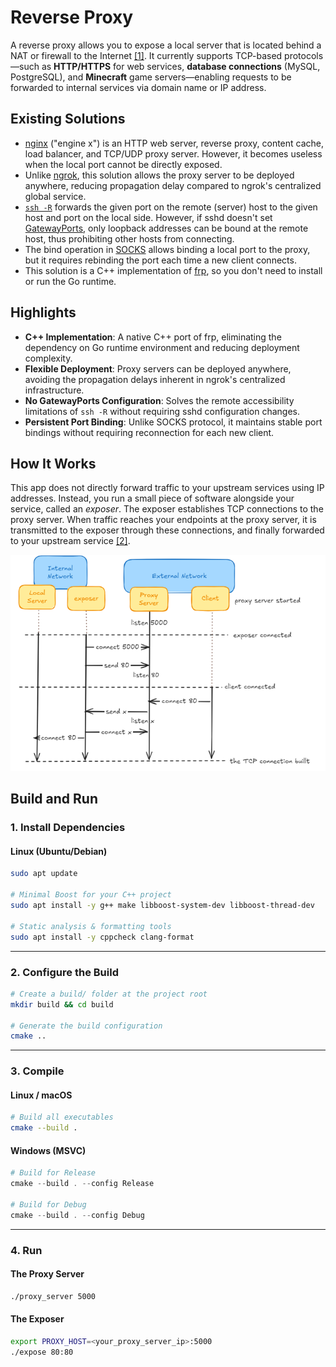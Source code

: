 
# Reverse Proxy

A reverse proxy allows you to expose a local server that is located behind a NAT or firewall to the Internet [[1]](https://github.com/fatedier/frp). It currently supports TCP-based protocols—such as **HTTP/HTTPS** for web services, **database connections** (MySQL, PostgreSQL), and **Minecraft** game servers—enabling requests to be forwarded to internal services via domain name or IP address.

## Existing Solutions
* [nginx](https://nginx.org/) ("engine x") is an HTTP web server, reverse proxy, content cache, load balancer, and TCP/UDP proxy server.
  However, it becomes useless when the local port cannot be directly exposed.
* Unlike [ngrok](https://ngrok.com/), this solution allows the proxy server to be deployed anywhere, reducing propagation delay compared to ngrok's centralized global service.
* [`ssh -R`](https://linux.die.net/man/1/ssh) forwards the given port on the remote (server) host to the given host and port on the local side.
  However, if sshd doesn't set [GatewayPorts](https://linux.die.net/man/5/sshd_config), only loopback addresses can be bound at the remote host, thus prohibiting other hosts from connecting.
* The bind operation in [SOCKS](https://www.openssh.com/txt/socks4.protocol) allows binding a local port to the proxy,
  but it requires rebinding the port each time a new client connects.
* This solution is a C++ implementation of [frp](https://github.com/fatedier/frp), so you don't need to install or run the Go runtime.

## Highlights

* **C++ Implementation**: A native C++ port of frp, eliminating the dependency on Go runtime environment and reducing deployment complexity.
* **Flexible Deployment**: Proxy servers can be deployed anywhere, avoiding the propagation delays inherent in ngrok's centralized infrastructure.
* **No GatewayPorts Configuration**: Solves the remote accessibility limitations of `ssh -R` without requiring sshd configuration changes.
* **Persistent Port Binding**: Unlike SOCKS protocol, it maintains stable port bindings without requiring reconnection for each new client.

## How It Works

This app does not directly forward traffic to your upstream services using IP addresses. Instead, you run a small piece of software alongside your service, called an *exposer*. The exposer establishes TCP connections to the proxy server. When traffic reaches your endpoints at the proxy server, it is transmitted to the exposer through these connections, and finally forwarded to your upstream service [[2]](https://ngrok.com/docs/how-ngrok-works/).


![img1.png](img1.png)


## Build and Run

### 1. Install Dependencies

#### Linux (Ubuntu/Debian)

```bash
sudo apt update

# Minimal Boost for your C++ project
sudo apt install -y g++ make libboost-system-dev libboost-thread-dev

# Static analysis & formatting tools
sudo apt install -y cppcheck clang-format
```

---

### 2. Configure the Build

```bash
# Create a build/ folder at the project root
mkdir build && cd build

# Generate the build configuration
cmake ..
```

---

### 3️. Compile

#### Linux / macOS

```bash
# Build all executables
cmake --build .
```

#### Windows (MSVC)

```powershell
# Build for Release
cmake --build . --config Release

# Build for Debug
cmake --build . --config Debug
```

---

### 4. Run
#### The Proxy Server
```bash
./proxy_server 5000
```

#### The Exposer

```bash
export PROXY_HOST=<your_proxy_server_ip>:5000
./expose 80:80
```

